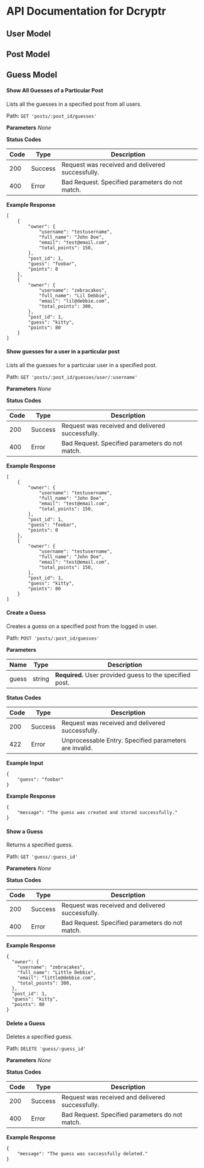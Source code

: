 # API Documentation for Dcryptr

## **User Model**

## **Post Model**

## **Guess Model**

#### Show All Guesses of a Particular Post
Lists all the guesses in a specified post from all users.

Path: 
	`GET 'posts/:post_id/guesses'`

**Parameters** 
*None*

**Status Codes**

Code | Type | Description
---|---|---
200 | Success | Request was received and delivered successfully.
400 | Error | Bad Request. Specified parameters do not match.

**Example Response**
```
[
	{
		"owner": {
			"username": "testusername",
			"full_name": "John Doe",
			"email": "test@email.com",
			"total_points": 150,
		},
		"post_id": 1,
		"guess": "foobar",
		"points": 0
	},
	{
		"owner": {
			"username": "zebracakes",
			"full_name": "Lil Debbie",
			"email": "lil@debbie.com",
			"total_points": 300,
		},
		"post_id": 1,
		"guess": "kitty",
		"points": 80
	}
]
```

#### Show guesses for a user in a particular post
Lists all the guesses for a particular user in a specified post.

Path:
`GET 'posts/:post_id/guesses/user/:username'`

**Parameters**
*None*

**Status Codes**

Code | Type | Description
---|---|---
200 | Success | Request was received and delivered successfully.
400 | Error | Bad Request. Specified parameters do not match.

**Example Response**
```
[
	{
		"owner": {
			"username": "testusername",
			"full_name": "John Doe",
			"email": "test@email.com",
			"total_points": 150,
		},
		"post_id": 1,
		"guess": "foobar",
		"points": 0
	},
	{
		"owner": {
			"username": "testusername",
			"full_name": "John Doe",
			"email": "test@email.com",
			"total_points": 150,
		},
		"post_id": 1,
		"guess": "kitty",
		"points": 80
	}
]
```

#### Create a Guess
Creates a guess on a specified post from the logged in user.

Path: 
`POST 'posts/:post_id/guesses'`

**Parameters**

Name | Type | Description
--- | --- | ---
guess | string | **Required.** User provided guess to the specified post.

**Status Codes**

Code | Type | Description
---|---|---
200 | Success | Request was received and delivered successfully.
422 | Error | Unprocessable Entry. Specified parameters are invalid.

**Example Input**
```
{
	"guess": "foobar"
}
```

**Example Response**
```
{
	"message": "The guess was created and stored successfully."
}
```

#### Show a Guess
Returns a specified guess.

Path: 
`GET 'guess/:guess_id'`

**Parameters**
*None*

**Status Codes**

Code | Type | Description
---|---|---
200 | Success | Request was received and delivered successfully.
400 | Error | Bad Request. Specified parameters do not match.

**Example Response**
```
{
  "owner": {
    "username": "zebracakes",
    "full_name": "Little Debbie",
    "email": "little@debbie.com",
    "total_points": 300,
  },
  "post_id": 1,
  "guess": "kitty",
  "points": 80
}
```

#### Delete a Guess
Deletes a specified guess.

Path: 
`DELETE 'guess/:guess_id'`

**Parameters**
*None*

**Status Codes**

Code | Type | Description
---|---|---
200 | Success | Request was received and delivered successfully.
400 | Error | Bad Request. Specified parameters do not match.

**Example Response**
```
{
	"message": "The guess was successfully deleted."
}
```